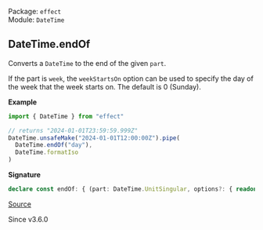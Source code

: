 Package: `effect`<br />
Module: `DateTime`<br />

## DateTime.endOf

Converts a `DateTime` to the end of the given `part`.

If the part is `week`, the `weekStartsOn` option can be used to specify the
day of the week that the week starts on. The default is 0 (Sunday).

**Example**

```ts
import { DateTime } from "effect"

// returns "2024-01-01T23:59:59.999Z"
DateTime.unsafeMake("2024-01-01T12:00:00Z").pipe(
  DateTime.endOf("day"),
  DateTime.formatIso
)
```

**Signature**

```ts
declare const endOf: { (part: DateTime.UnitSingular, options?: { readonly weekStartsOn?: 0 | 1 | 2 | 3 | 4 | 5 | 6 | undefined; }): <A extends DateTime>(self: A) => A; <A extends DateTime>(self: A, part: DateTime.UnitSingular, options?: { readonly weekStartsOn?: 0 | 1 | 2 | 3 | 4 | 5 | 6 | undefined; }): A; }
```

[Source](https://github.com/Effect-TS/effect/tree/main/packages/effect/src/DateTime.ts#L1370)

Since v3.6.0
